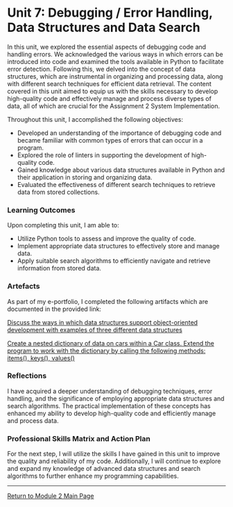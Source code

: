 # Unit 7: Debugging / Error Handling, Data Structures and Data Search

In this unit, we explored the essential aspects of debugging code and handling errors. We acknowledged the various ways in which errors can be introduced into code and examined the tools available in Python to facilitate error detection. Following this, we delved into the concept of data structures, which are instrumental in organizing and processing data, along with different search techniques for efficient data retrieval. The content covered in this unit aimed to equip us with the skills necessary to develop high-quality code and effectively manage and process diverse types of data, all of which are crucial for the Assignment 2 System Implementation.

Throughout this unit, I accomplished the following objectives:
 - Developed an understanding of the importance of debugging code and became familiar with common types of errors that can occur in a program.
 - Explored the role of linters in supporting the development of high-quality code.
 - Gained knowledge about various data structures available in Python and their application in storing and organizing data.
 - Evaluated the effectiveness of different search techniques to retrieve data from stored collections.

### Learning Outcomes
Upon completing this unit, I am able to:
 - Utilize Python tools to assess and improve the quality of code.
 - Implement appropriate data structures to effectively store and manage data.
 - Apply suitable search algorithms to efficiently navigate and retrieve information from stored data.

### Artefacts
As part of my e-portfolio, I completed the following artifacts which are documented in the provided link:

[Discuss the ways in which data structures support object-oriented development with examples of three different data structures](OOP_Unit07_Activity1.md)

[Create a nested dictionary of data on cars within a Car class. Extend the program to work with the dictionary by calling the following methods: items(), keys(), values()](OOP_Unit07_Activity2.md)
     

### Reflections
I have acquired a deeper understanding of debugging techniques, error handling, and the significance of employing appropriate data structures and search algorithms. The practical implementation of these concepts has enhanced my ability to develop high-quality code and efficiently manage and process data.

### Professional Skills Matrix and Action Plan
For the next step, I will utilize the skills I have gained in this unit to improve the quality and reliability of my code. Additionally, I will continue to explore and expand my knowledge of advanced data structures and search algorithms to further enhance my programming capabilities.

---

[Return to Module 2 Main Page](OOP.md)
